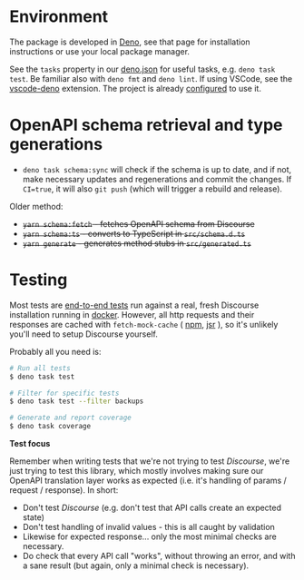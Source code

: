# Environment

The package is developed in [Deno](https://deno.com/), see that page for
installation instructions or use your local package manager.

See the `tasks` property in our [deno.json](./deno.json) for useful tasks, e.g.
`deno task test`. Be familiar also with `deno fmt` and `deno lint`. If using
VSCode, see the
[vscode-deno](https://marketplace.visualstudio.com/items?itemName=denoland.vscode-deno)
extension. The project is already [configured](./.vscode/settings.json) to use
it.

# OpenAPI schema retrieval and type generations

- `deno task schema:sync` will check if the schema is up to date, and if not,
  make necessary updates and regenerations and commit the changes. If `CI=true`,
  it will also `git push` (which will trigger a rebuild and release).

Older method:

- ~~`yarn schema:fetch` - fetches OpenAPI schema from Discourse~~
- ~~`yarn schema:ts` - converts to TypeScript in `src/schema.d.ts`~~
- ~~`yarn generate` - generates method stubs in `src/generated.ts`~~

# Testing

Most tests are [end-to-end tests](./tests/e2e/) run against a real, fresh
Discourse installation running in [docker](./tests/docker/). However, all http
requests and their responses are cached with `fetch-mock-cache` (
[npm](https://www.npmjs.com/package/fetch-mock-cache),
[jsr](https://jsr.io/@gadicc/fetch-mock-cache) ), so it's unlikely you'll need
to setup Discourse yourself.

Probably all you need is:

```bash
# Run all tests
$ deno task test

# Filter for specific tests
$ deno task test --filter backups

# Generate and report coverage
$ deno task coverage
```

**Test focus**

Remember when writing tests that we're not trying to test _Discourse_, we're
just trying to test this library, which mostly involves making sure our OpenAPI
translation layer works as expected (i.e. it's handling of params / request /
response). In short:

- Don't test _Discourse_ (e.g. don't test that API calls create an expected
  state)
- Don't test handling of invalid values - this is all caught by validation
- Likewise for expected response... only the most minimal checks are necessary.
- Do check that every API call "works", without throwing an error, and with a
  sane result (but again, only a minimal check is necessary).
